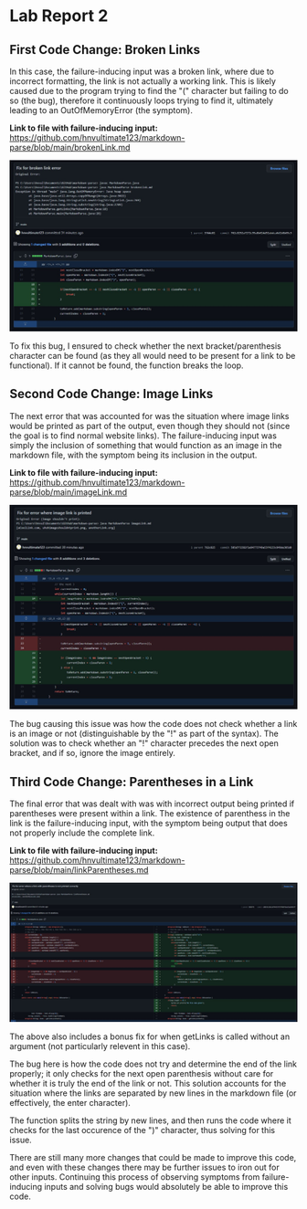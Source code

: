 # Lab Report 2

## First Code Change: Broken Links
In this case, the failure-inducing input was a broken link, where due to incorrect formatting, the link is not actually a working link. This is likely caused due to the program trying to find the "(" character but failing to do so (the bug), therefore it continuously loops trying to find it, ultimately leading to an OutOfMemoryError (the symptom).

**Link to file with failure-inducing input:** https://github.com/hnvultimate123/markdown-parse/blob/main/brokenLink.md

![BrokenLinkFix](BrokenLinkFix.jpg)

To fix this bug, I ensured to check whether the next bracket/parenthesis character can be found (as they all would need to be present for a link to be functional). If it cannot be found, the function breaks the loop.

## Second Code Change: Image Links
The next error that was accounted for was the situation where image links would be printed as part of the output, even though they should not (since the goal is to find normal website links). The failure-inducing input was simply the inclusion of something that would function as an image in the markdown file, with the symptom being its inclusion in the output.

**Link to file with failure-inducing input:** https://github.com/hnvultimate123/markdown-parse/blob/main/imageLink.md

![ImageLinkFix](ImageLinkFix.jpg)

The bug causing this issue was how the code does not check whether a link is an image or not (distinguishable by the "!" as part of the syntax). The solution was to check whether an "!" character precedes the next open bracket, and if so, ignore the image entirely.

## Third Code Change: Parentheses in a Link
The final error that was dealt with was with incorrect output being printed if parentheses were present within a link. The existence of parenthess in the link is the failure-inducing input, with the symptom being output that does not properly include the complete link.

**Link to file with failure-inducing input:** https://github.com/hnvultimate123/markdown-parse/blob/main/linkParentheses.md

![ParenthesesLinkFix](ParenthesesLinkFix.jpg)

The above also includes a bonus fix for when getLinks is called without an argument (not particularly relevent in this case).

The bug here is how the code does not try and determine the end of the link properly; it only checks for the next open parenthesis without care for whether it is truly the end of the link or not. This solution accounts for the situation where the links are separated by new lines in the markdown file (or effectively, the enter character). 

The function splits the string by new lines, and then runs the code where it checks for the last occurence of the ")" character, thus solving for this issue.

There are still many more changes that could be made to improve this code, and even with these changes there may be further issues to iron out for other inputs. Continuing this process of observing symptoms from failure-inducing inputs and solving bugs would absolutely be able to improve this code.